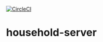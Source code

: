 [![CircleCI](https://circleci.com/gh/gossie/household-server/tree/master.svg?style=svg&circle-token=ac9717c2c2741ee0aa407457dc945e2349280a1b)](https://circleci.com/gh/gossie/household-server/tree/master)

# household-server
